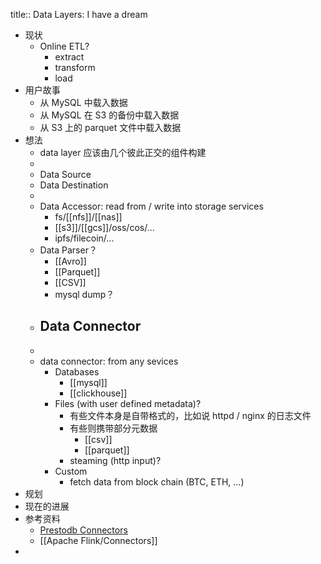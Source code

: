 title:: Data Layers: I have a dream

- 现状
	- Online ETL?
		- extract
		- transform
		- load
- 用户故事
	- 从 MySQL 中载入数据
	- 从 MySQL 在 S3 的备份中载入数据
	- 从 S3 上的 parquet 文件中载入数据
- 想法
	- data layer 应该由几个彼此正交的组件构建
	-
	- Data Source
	- Data Destination
	-
	- Data Accessor: read from / write into storage services
		- fs/[[nfs]]/[[nas]]
		- [[s3]]/[[gcs]]/oss/cos/...
		- ipfs/filecoin/...
	- Data Parser？
		- [[Avro]]
		- [[Parquet]]
		- [[CSV]]
		- mysql dump？
	- Data Connector
		-
	-
	- data connector: from any sevices
		- Databases
			- [[mysql]]
			- [[clickhouse]]
		- Files (with user defined metadata)?
			- 有些文件本身是自带格式的，比如说 httpd / nginx 的日志文件
			- 有些则携带部分元数据
				- [[csv]]
				- [[parquet]]
			- steaming (http input)?
		- Custom
			- fetch data from block chain (BTC, ETH, ...)
- 规划
- 现在的进展
- 参考资料
	- [Prestodb Connectors](https://prestodb.io/docs/current/connector.html)
	- [[Apache Flink/Connectors]]
-